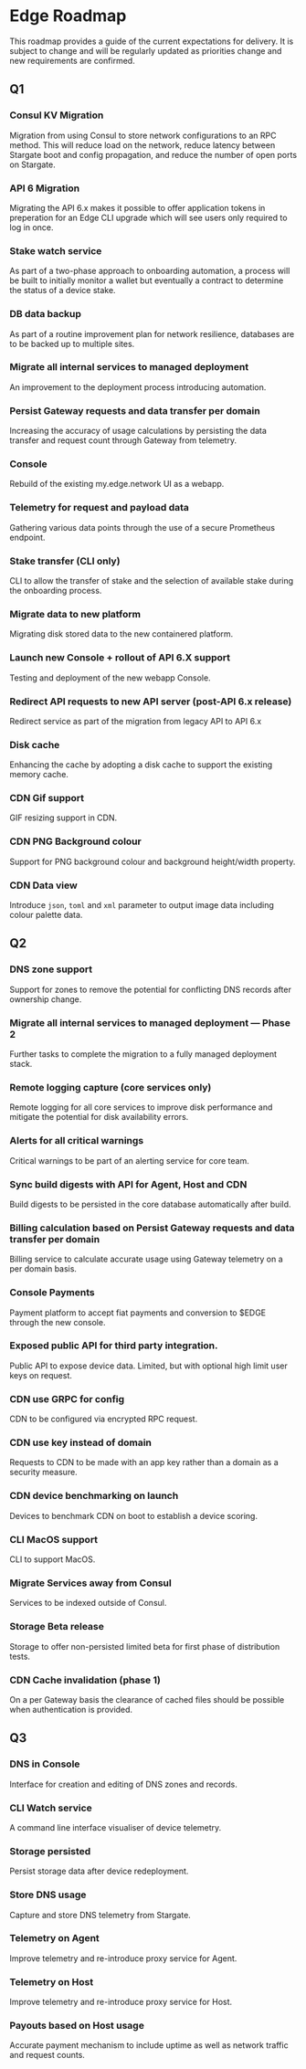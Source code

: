 # Edge Roadmap
This roadmap provides a guide of the current expectations for delivery. It is subject to change and will be regularly updated as priorities change and new requirements are confirmed.

## Q1

### Consul KV Migration
Migration from using Consul to store network configurations to an RPC method. This will reduce load on the network, reduce latency between Stargate boot and config propagation, and reduce the number of open ports on Stargate.

### API 6 Migration
Migrating the API 6.x makes it possible to offer application tokens in preperation for an Edge CLI upgrade which will see users only required to log in once.

### Stake watch service
As part of a two-phase approach to onboarding automation, a process will be built to initially monitor a wallet but eventually a contract to determine the status of a device stake.

### DB data backup
As part of a routine improvement plan for network resilience, databases are to be backed up to multiple sites.

### Migrate all internal services to managed deployment
An improvement to the deployment process introducing automation.

### Persist Gateway requests and data transfer per domain
Increasing the accuracy of usage calculations by persisting the data transfer and request count through Gateway from telemetry.

### Console
Rebuild of the existing my.edge.network UI as a webapp.

### Telemetry for request and payload data
Gathering various data points through the use of a secure Prometheus endpoint.

### Stake transfer (CLI only)
CLI to allow the transfer of stake and the selection of available stake during the onboarding process.

### Migrate data to new platform
Migrating disk stored data to the new containered platform.

### Launch new Console + rollout of API 6.X support
Testing and deployment of the new webapp Console.

### Redirect API requests to new API server (post-API 6.x release)
Redirect service as part of the migration from legacy API to API 6.x

### Disk cache
Enhancing the cache by adopting a disk cache to support the existing memory cache.

### CDN Gif support
GIF resizing support in CDN.

### CDN PNG Background colour
Support for PNG background colour and background height/width property.

### CDN Data view
Introduce `json`, `toml` and `xml` parameter to output image data including colour palette data.

## Q2

### DNS zone support
Support for zones to remove the potential for conflicting DNS records after ownership change.

### Migrate all internal services to managed deployment — Phase 2
Further tasks to complete the migration to a fully managed deployment stack.

### Remote logging capture (core services only)
Remote logging for all core services to improve disk performance and mitigate the potential for disk availability errors.

### Alerts for all critical warnings
Critical warnings to be part of an alerting service for core team.

### Sync build digests with API for Agent, Host and CDN
Build digests to be persisted in the core database automatically after build.

### Billing calculation based on Persist Gateway requests and data transfer per domain
Billing service to calculate accurate usage using Gateway telemetry on a per domain basis.

### Console Payments
Payment platform to accept fiat payments and conversion to $EDGE through the new console.

### Exposed public API for third party integration. 
Public API to expose device data. Limited, but with optional high limit user keys on request.

### CDN use GRPC for config
CDN to be configured via encrypted RPC request.

### CDN use key instead of domain
Requests to CDN to be made with an app key rather than a domain as a security measure.

### CDN device benchmarking on launch
Devices to benchmark CDN on boot to establish a device scoring.

### CLI MacOS support
CLI to support MacOS.

### Migrate Services away from Consul
Services to be indexed outside of Consul.

### Storage Beta release
Storage to offer non-persisted limited beta for first phase of distribution tests.

### CDN Cache invalidation (phase 1)
On a per Gateway basis the clearance of cached files should be possible when authentication is provided.

## Q3

### DNS in Console
Interface for creation and editing of DNS zones and records.

### CLI Watch service
A command line interface visualiser of device telemetry.

### Storage persisted
Persist storage data after device redeployment.

### Store DNS usage
Capture and store DNS telemetry from Stargate.

### Telemetry on Agent
Improve telemetry and re-introduce proxy service for Agent.

### Telemetry on Host
Improve telemetry and re-introduce proxy service for Host.

### Payouts based on Host usage
Accurate payment mechanism to include uptime as well as network traffic and request counts.

